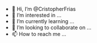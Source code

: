 - 👋 Hi, I’m @CristopherFrias
- 👀 I’m interested in ...
- 🌱 I’m currently learning ...
- 💞️ I’m looking to collaborate on ...
- 📫 How to reach me ...

<!---
CristopherFrias/CristopherFrias is a ✨ special ✨ repository because its `README.md` (this file) appears on your GitHub profile.
You can click the Preview link to take a look at your changes.
--->
